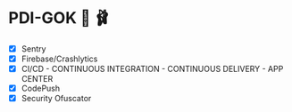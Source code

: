 # PDI-GOK :rocket: :ballet_shoes:

- [x] Sentry
- [x] Firebase/Crashlytics
- [x] CI/CD - CONTINUOUS INTEGRATION - CONTINUOUS DELIVERY - APP CENTER
- [x] CodePush
- [x] Security Ofuscator

